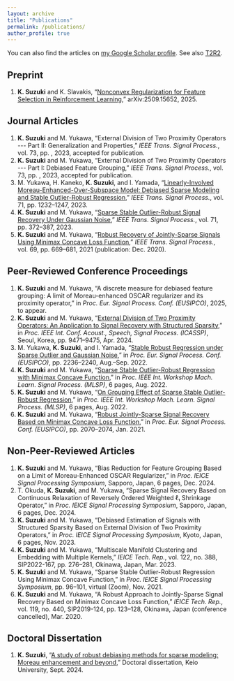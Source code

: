 ```yaml
---
layout: archive
title: "Publications"
permalink: /publications/
author_profile: true
---
```


<!-- {% if author.googlescholar %}
  You can also find my articles on <u><a href="{{author.googlescholar}}">my Google Scholar profile</a>.</u>
{% endif %} -->

<!-- {% include base_path %}

{% for post in site.publications reversed %}
  {% include archive-single.html %}
{% endfor %} -->

You can also find the articles on [my Google Scholar profile](https://scholar.google.com/citations?user=ziuCr6QAAAAJ&hl=en&oi=ao).
See also [T2R2](https://t2r2.star.titech.ac.jp/cgi-bin/researcherinfo.cgi?q_researcher_content_number=d04be36427861fe1fd3ad95415b5063b).


## Preprint
1. <b>K. Suzuki</b> and K. Slavakis, “[Nonconvex Regularization for Feature Selection in Reinforcement Learning](https://arxiv.org/abs/2509.15652),” arXiv:2509.15652, 2025.

## Journal Articles
1. <b>K. Suzuki</b> and M. Yukawa, “External Division of Two Proximity Operators --- Part II: Generalization and Properties,” *IEEE Trans. Signal Process.*, vol. 73, pp. , 2023, accepted for publication.
1. <b>K. Suzuki</b> and M. Yukawa, “External Division of Two Proximity Operators --- Part I: Debiased Feature Grouping,” *IEEE Trans. Signal Process.*, vol. 73, pp. , 2023, accepted for publication.
2. M. Yukawa, H. Kaneko, <b>K. Suzuki</b>, and I. Yamada, “[Linearly-Involved Moreau-Enhanced-Over-Subspace Model: Debiased Sparse Modeling and Stable Outlier-Robust Regression](https://ieeexplore.ieee.org/document/10089559),” *IEEE Trans. Signal Process.*, vol. 71, pp. 1232–1247, 2023.
3. <b>K. Suzuki</b> and M. Yukawa, “[Sparse Stable Outlier-Robust Signal Recovery Under Gaussian Noise](https://ieeexplore.ieee.org/document/10041941),” *IEEE Trans. Signal Process.*, vol. 71, pp. 372–387, 2023.
4. <b>K. Suzuki</b> and M. Yukawa, “[Robust Recovery of Jointly-Sparse Signals Using Minimax Concave Loss Function](https://ieeexplore.ieee.org/document/9296314),” *IEEE Trans. Signal Process.*, vol. 69, pp. 669–681, 2021 (publication: Dec. 2020).

## Peer-Reviewed Conference Proceedings
1. <b>K. Suzuki</b> and M. Yukawa, “A discrete measure for debiased feature grouping: A limit of Moreau-enhanced OSCAR regularizer and its proximity operator,” in *Proc. Eur. Signal Process. Conf. (EUSIPCO)*, 2025, to appear.
2. <b>K. Suzuki</b> and M. Yukawa, “[External Division of Two Proximity Operators: An Application to Signal Recovery with Structured Sparsity](https://ieeexplore.ieee.org/document/10446368),” in *Proc. IEEE Int. Conf. Acoust., Speech, Signal Process. (ICASSP)*, Seoul, Korea, pp. 9471–9475, Apr. 2024.
3. M. Yukawa, <b>K. Suzuki</b>, and I. Yamada, “[Stable Robust Regression under Sparse Outlier and Gaussian Noise](https://ieeexplore.ieee.org/document/9909755),” in *Proc. Eur. Signal Process. Conf. (EUSIPCO)*, pp. 2236–2240, Aug.–Sep. 2022.
4. <b>K. Suzuki</b> and M. Yukawa, “[Sparse Stable Outlier-Robust Regression with Minimax Concave Function](https://ieeexplore.ieee.org/abstract/document/9943378),” in *Proc. IEEE Int. Workshop Mach. Learn. Signal Process. (MLSP)*, 6 pages, Aug. 2022.
5. <b>K. Suzuki</b> and M. Yukawa, “[On Grouping Effect of Sparse Stable Outlier-Robust Regression](https://ieeexplore.ieee.org/abstract/document/9943515),” in *Proc. IEEE Int. Workshop Mach. Learn. Signal Process. (MLSP)*, 6 pages, Aug. 2022.
6. <b>K. Suzuki</b> and M. Yukawa, “[Robust Jointly-Sparse Signal Recovery Based on Minimax Concave Loss Function](https://ieeexplore.ieee.org/document/9287635),” in *Proc. Eur. Signal Process. Conf. (EUSIPCO)*, pp. 2070–2074, Jan. 2021.

## Non-Peer-Reviewed Articles
1. <b>K. Suzuki</b> and M. Yukawa, “Bias Reduction for Feature Grouping Based on a Limit of Moreau-Enhanced OSCAR Regularizer,” in *Proc. IEICE Signal Processing Symposium*, Sapporo, Japan, 6 pages, Dec. 2024.
2. T. Okuda, <b>K. Suzuki</b>, and M. Yukawa, “Sparse Signal Recovery Based on Continuous Relaxation of Reversely Ordered Weighted ℓ₁ Shrinkage Operator,” in *Proc. IEICE Signal Processing Symposium*, Sapporo, Japan, 6 pages, Dec. 2024.
3. <b>K. Suzuki</b> and M. Yukawa, “Debiased Estimation of Signals with Structured Sparsity Based on External Division of Two Proximity Operators,” in *Proc. IEICE Signal Processing Symposium*, Kyoto, Japan, 6 pages, Nov. 2023.
4. <b>K. Suzuki</b> and M. Yukawa, “Multiscale Manifold Clustering and Embedding with Multiple Kernels,” *IEICE Tech. Rep.*, vol. 122, no. 388, SIP2022-167, pp. 276–281, Okinawa, Japan, Mar. 2023.
5. <b>K. Suzuki</b> and M. Yukawa, “Sparse Stable Outlier-Robust Regression Using Minimax Concave Function,” in *Proc. IEICE Signal Processing Symposium*, pp. 96–101, virtual (Zoom), Nov. 2021.
6. <b>K. Suzuki</b> and M. Yukawa, “A Robust Approach to Jointly-Sparse Signal Recovery Based on Minimax Concave Loss Function,” *IEICE Tech. Rep.*, vol. 119, no. 440, SIP2019-124, pp. 123–128, Okinawa, Japan (conference cancelled), Mar. 2020.

## Doctoral Dissertation
1. <b>K. Suzuki</b>, “[A study of robust debiasing methods for sparse modeling: Moreau enhancement and beyond](https://koara.lib.keio.ac.jp/xoonips/modules/xoonips/detail.php?koara_id=KO50002002-20246283-0003&ml_lang=en),” Doctoral dissertation, Keio University, Sept. 2024.


<!-- ## Preprint
1. [Nonconvex Regularization for Feature Selection in Reinforcement Learning](https://arxiv.org/abs/2509.15652) <br>
    <span style="font-size:75%"><b>Kyohei Suzuki</b> and Konstantinos Slavakis</span> <br>
    <span style="font-size:75%">arXiv:2509.15652</span> <br>

## Journal Articles

1. [Linearly-Involved Moreau-Enhanced-Over-Subspace Model: Debiased Sparse Modeling and Stable Outlier-Robust Regression](https://ieeexplore.ieee.org/document/10089559) <br>
    <span style="font-size:75%">Masahiro Yukawa, Hiroyuki Kaneko, <b>Kyohei Suzuki</b>, and Isao Yamada</span> <br>
    <span style="font-size:75%">IEEE Trans. Signal Processing, vol. 71, pp. 1232--1247, 2023</span> <br>

1. [Sparse Stable Outlier-Robust Signal Recovery Under Gaussian Noise](https://ieeexplore.ieee.org/document/10041941) <br>
    <span style="font-size:75%"><b>Kyohei Suzuki</b> and Masahiro Yukawa</span> <br>
    <span style="font-size:75%">IEEE Trans. Signal Processing, vol. 71, pp. 372--387, 2023</span> <br>

1. [Robust Recovery of Jointly-Sparse Signals Using Minimax Concave Loss Function](https://ieeexplore.ieee.org/document/9296314) <br>
  <span style="font-size:75%"><b>Kyohei Suzuki</b> and Masahiro Yukawa</span> <br>
  <span style="font-size:75%">IEEE Trans. Signal Processing, vol. 69, pp. 669--681, 2021 (Publication: December 2020)</span> <br>

## Peer-Reviewed Conference Proceedings
1. A discrete measure for debiased feature grouping: A limit of Moreau-enhanced OSCAR regularizer and its proximity operator <br>
  <span style="font-size:75%"><b>Kyohei Suzuki</b> and Masahiro Yukawa</span> <br>
  <span style="font-size:75%">in Proc. European Signal Processing Conference (EUSIPCO), 2025, to appear.</span> <br>

1. [External Division of Two Proximity Operators: An Application to Signal Recovery with Structured Sparsity](https://ieeexplore.ieee.org/document/10446368) <br>
  <span style="font-size:75%"><b>Kyohei Suzuki</b> and Masahiro Yukawa</span> <br>
  <span style="font-size:75%">in Proc. IEEE International Conference on Acoustics, Speech, and Signal Processing (ICASSP), Seoul, Korea, pp. 9471-9475, April 2024</span> <br>

1. [Stable Robust Regression under Sparse Outlier and Gaussian Noise](https://ieeexplore.ieee.org/document/9909755) <br>
  <span style="font-size:75%">Masahiro Yukawa, <b>Kyohei Suzuki</b>, Isao Yamada </span> <br>
  <span style="font-size:75%">in Proc. European Signal Processing Conference (EUSIPCO), pp. 2236--2240, August--September 2022</span> <br>

1. [Sparse Stable Outlier-Robust Regression with Minimax Concave Function](https://ieeexplore.ieee.org/abstract/document/9943378) <br>
  <span style="font-size:75%"><b>Kyohei Suzuki</b> and Masahiro Yukawa</span> <br>
  <span style="font-size:75%">in Proc. IEEE International Workshop on Machine Learning for Signal Processing (MLSP), 6 pages, August 2022</span> <br>

1. [On Grouping Effect of Sparse Stable Outlier-Robust Regression](https://ieeexplore.ieee.org/abstract/document/9943515) <br>
  <span style="font-size:75%"><b>Kyohei Suzuki</b> and Masahiro Yukawa</span> <br>
  <span style="font-size:75%">in Proc. IEEE International Workshop on Machine Learning for Signal Processing (MLSP), 6 pages, August 2022</span> <br>


1. [Robust Jointly-Sparse Signal Recovery Based on Minimax Concave Loss Function](https://ieeexplore.ieee.org/document/9287635) <br>
  <span style="font-size:75%"><b>Kyohei Suzuki</b> and Masahiro Yukawa</span> <br>
  <span style="font-size:75%">in Proc. European Signal Processing Conference (EUSIPCO), pp. 2070--2074, January 2021</span> <br>

## Non-Peer-Reviewed Articles
1. Bias Reduction for Feature Grouping Based on a Limit of Moreau-Enhanced OSCAR Regularizer <br>
  <span style="font-size:75%"><b>Kyohei Suzuki</b> and Masahiro Yukawa</span> <br>
  <span style="font-size:75%">in Proc. IEICE Signal Processing Symposium, 6 pages, Sapporo, Japan, Dec. 2024</span> <br>
1. Sparse Signal Recovery Based on Continuous Relaxation of Reversely Ordered Weighted \ell_1 Shrinkage Operator  <br>
  <span style="font-size:75%">Taiki Okuda, <b>Kyohei Suzuki</b> and Masahiro Yukawa</span> <br>
  <span style="font-size:75%">in Proc. IEICE Signal Processing Symposium, 6 pages, Sapporo, Japan, Dec. 2024</span> <br>
1. Debiased Estimation of Signals with Structured Sparsity Based on External Division of Two Proximity Operators <br>
  <span style="font-size:75%"><b>Kyohei Suzuki</b> and Masahiro Yukawa</span> <br>
  <span style="font-size:75%">in Proc. IEICE Signal Processing Symposium, 6 pages, Kyoto, Japan, Nov. 2023</span> <br>
1. Multiscale Manifold Clustering and Embedding with Multiple Kernels <br>
  <span style="font-size:75%"><b>Kyohei Suzuki</b> and Masahiro Yukawa</span> <br>
  <span style="font-size:75%">in Proc. Technical Report of IEICE, vol. 122, no. 388, SIP2022-167, pp. 276--281, Okinawa, Japan, Mar. 2023</span> <br>
1. Sparse Stable Outlier-Robust Regression Using Minimax Concave Function <br>
  <span style="font-size:75%"><b>Kyohei Suzuki</b> and Masahiro Yukawa</span> <br>
  <span style="font-size:75%">in Proc. IEICE Signal Processing Symposium, pp. 96--101, Zoom (fully virtual), Nov. 2021</span> <br>
1. A Robust Approach to Jointly-Sparse Signal Recovery Based on Minimax Concave Loss Function <br>
  <span style="font-size:75%"><b>Kyohei Suzuki</b> and Masahiro Yukawa</span> <br>
  <span style="font-size:75%">in Proc. Technical Report of IEICE, vol. 119, no. 440, SIP2019-124, pp. 123--128, Okinawa, Japan (Conference cancelled), Mar. 2020</span> <br>


## Doctoral Dissertation
[A study of robust debiasing methods for sparse modeling: Moreau enhancement and beyond](https://koara.lib.keio.ac.jp/xoonips/modules/xoonips/detail.php?koara_id=KO50002002-20246283-0003&ml_lang=en) <br>
<span style="font-size:75%"><b>Kyohei Suzuki</b></span> <br>
<span style="font-size:75%">Keio University, Sept. 2024</span> <br> -->
